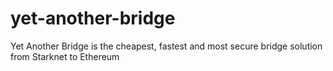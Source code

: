 # yet-another-bridge
Yet Another Bridge is the cheapest, fastest and most secure bridge solution from Starknet to Ethereum
